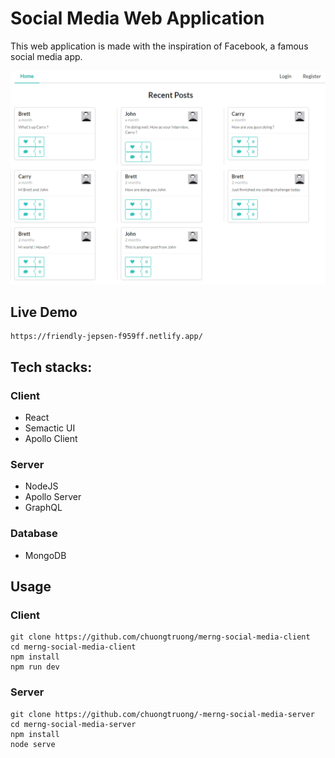 # Social Media Web Application

This web application is made with the inspiration of Facebook, a famous social media app.

<img src="https://github.com/chuongtruong/merng-social-media-app/blob/Master/images/Home-without-login.png" width="800">

## Live Demo

    https://friendly-jepsen-f959ff.netlify.app/

##  Tech stacks:
### Client
 - React
 - Semactic UI
 - Apollo Client

### Server
 - NodeJS 
 - Apollo Server
 - GraphQL

### Database

 - MongoDB

## Usage
### Client
    git clone https://github.com/chuongtruong/merng-social-media-client
    cd merng-social-media-client
    npm install
    npm run dev
### Server
    git clone https://github.com/chuongtruong/-merng-social-media-server
    cd merng-social-media-server
    npm install
    node serve
    
    
